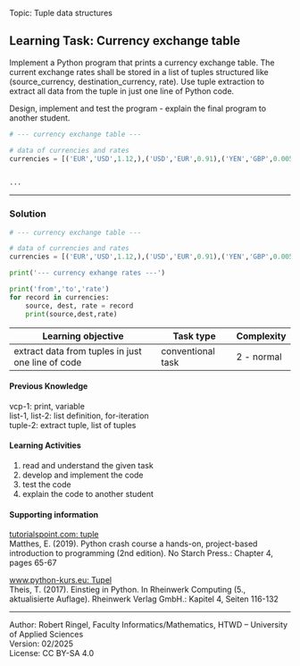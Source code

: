 Topic: Tuple data structures

## Learning Task: Currency exchange table

Implement a Python program that prints a currency exchange table.
The current exchange rates shall be stored in a list of tuples structured like (source_currency, destination_currency, rate).
Use tuple extraction to extract all data from the tuple in just one line of Python code.

Design, implement and test the program - explain the final program to another student.

``` python
# --- currency exchange table ---

# data of currencies and rates
currencies = [('EUR','USD',1.12,),('USD','EUR',0.91),('YEN','GBP',0.0051)]


...

```

---------------------------------------

### Solution

``` python
# --- currency exchange table ---

# data of currencies and rates
currencies = [('EUR','USD',1.12,),('USD','EUR',0.91),('YEN','GBP',0.0051)]

print('--- currency exhange rates ---')

print('from','to','rate')
for record in currencies:
	source, dest, rate = record
	print(source,dest,rate)
```

| **Learning objective**                         | **Task type**   | **Complexity** |
| ---------------------------------------------- | --------------- | -------------- |
| extract data from tuples in just one line of code | conventional task | 2 - normal     |  

#### Previous Knowledge

vcp-1: print, variable  
list-1, list-2: list definition, for-iteration  
tuple-2: extract tuple, list of tuples  
  
#### Learning Activities

1) read and understand the given task
2) develop and implement the code
3) test the code
4) explain the code to another student

#### Supporting information

[tutorialspoint.com: tuple](https://www.tutorialspoint.com/python/python_tuples.htm)  
Matthes, E. (2019). Python crash course a hands-on, project-based introduction to programming (2nd edition). No Starch Press.: Chapter 4, pages 65-67  

[www.python-kurs.eu: Tupel](https://www.python-kurs.eu/python3_sequentielle_datentypen.php)  
Theis, T. (2017). Einstieg in Python. In Rheinwerk Computing (5., aktualisierte Auflage). Rheinwerk Verlag GmbH.: Kapitel 4, Seiten 116-132

---------------------------------------
Author: Robert Ringel, Faculty Informatics/Mathematics, HTWD – University of Applied Sciences  
Version: 02/2025  
License: CC BY-SA 4.0